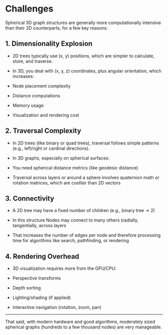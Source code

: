 # Challenges

Spherical 3D graph structures are generally more computationally intensive than their 2D counterparts, for a few key reasons:


## 1. Dimensionality Explosion


+ 2D trees typically use (x, y) positions, which are simpler to calculate, store, and traverse.

+ In 3D, you deal with (x, y, z) coordinates, plus angular orientation, which increases:

+ Node placement complexity

+ Distance computations

+ Memory usage

+ Visualization and rendering cost


## 2. Traversal Complexity


+ In 2D trees (like binary or quad trees), traversal follows simple patterns (e.g., left/right or cardinal directions).

+ In 3D graphs, especially on spherical surfaces:

+ You need spherical distance metrics (like geodesic distance)

+ Traversal across layers or around a sphere involves quaternion math or rotation matrices, which are costlier than 2D vectors
  

## 3. Connectivity


+ A 2D tree may have a fixed number of children (e.g., binary tree → 2)

+ In this structure Nodes may connect to many others (radially, tangentially, across layers

+ That increases the number of edges per node and therefore processing time for algorithms like search, pathfinding, or rendering


## 4. Rendering Overhead


+ 3D visualization requires more from the GPU/CPU:

+ Perspective transforms

+ Depth sorting

+ Lighting/shading (if applied)

+ Interactive navigation (rotation, zoom, pan)
  
---

That said, with modern hardware and good algorithms, moderately sized spherical graphs (hundreds to a few thousand nodes) are very manageable.

